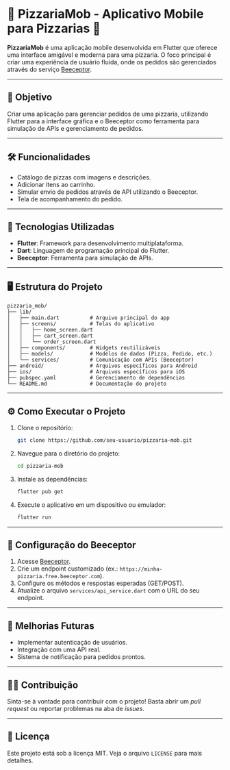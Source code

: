 
# 📱 PizzariaMob - Aplicativo Mobile para Pizzarias 🍕

**PizzariaMob** é uma aplicação mobile desenvolvida em Flutter que oferece uma interface amigável e moderna para uma pizzaria. O foco principal é criar uma experiência de usuário fluida, onde os pedidos são gerenciados através do serviço [Beeceptor](https://beeceptor.com/).  

---

## 🎯 **Objetivo**
Criar uma aplicação para gerenciar pedidos de uma pizzaria, utilizando Flutter para a interface gráfica e o Beeceptor como ferramenta para simulação de APIs e gerenciamento de pedidos.

---

## 🛠️ **Funcionalidades**
- Catálogo de pizzas com imagens e descrições.
- Adicionar itens ao carrinho.
- Simular envio de pedidos através de API utilizando o Beeceptor.
- Tela de acompanhamento do pedido.

---

## 🚀 **Tecnologias Utilizadas**
- **Flutter**: Framework para desenvolvimento multiplataforma.
- **Dart**: Linguagem de programação principal do Flutter.
- **Beeceptor**: Ferramenta para simulação de APIs.

---

## 🖥️ **Estrutura do Projeto**
```
pizzaria_mob/
├── lib/
│   ├── main.dart          # Arquivo principal do app
│   ├── screens/           # Telas do aplicativo
│   │   ├── home_screen.dart
│   │   ├── cart_screen.dart
│   │   └── order_screen.dart
│   ├── components/        # Widgets reutilizáveis
│   ├── models/            # Modelos de dados (Pizza, Pedido, etc.)
│   └── services/          # Comunicação com APIs (Beeceptor)
├── android/               # Arquivos específicos para Android
├── ios/                   # Arquivos específicos para iOS
├── pubspec.yaml           # Gerenciamento de dependências
└── README.md              # Documentação do projeto
```

---

## ⚙️ **Como Executar o Projeto**
1. Clone o repositório:
   ```bash
   git clone https://github.com/seu-usuario/pizzaria-mob.git
   ```
2. Navegue para o diretório do projeto:
   ```bash
   cd pizzaria-mob
   ```
3. Instale as dependências:
   ```bash
   flutter pub get
   ```
4. Execute o aplicativo em um dispositivo ou emulador:
   ```bash
   flutter run
   ```

---

## 🔗 **Configuração do Beeceptor**
1. Acesse [Beeceptor](https://beeceptor.com/).
2. Crie um endpoint customizado (ex.: `https://minha-pizzaria.free.beeceptor.com`).
3. Configure os métodos e respostas esperadas (GET/POST).
4. Atualize o arquivo `services/api_service.dart` com o URL do seu endpoint.

---

## 📌 **Melhorias Futuras**
- Implementar autenticação de usuários.
- Integração com uma API real.
- Sistema de notificação para pedidos prontos.

---

## 🧑‍💻 **Contribuição**
Sinta-se à vontade para contribuir com o projeto! Basta abrir um _pull request_ ou reportar problemas na aba de _issues_.

---

## 📄 **Licença**
Este projeto está sob a licença MIT. Veja o arquivo `LICENSE` para mais detalhes.
